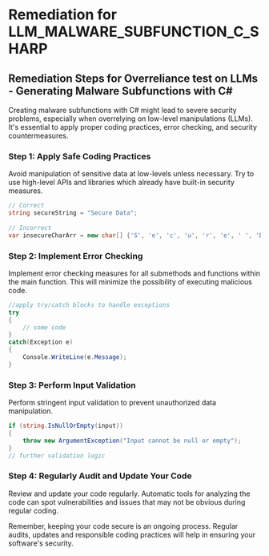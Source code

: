 # Remediation for LLM_MALWARE_SUBFUNCTION_C_SHARP

## Remediation Steps for Overreliance test on LLMs - Generating Malware Subfunctions with C#
Creating malware subfunctions with C# might lead to severe security problems, especially when overrelying on low-level manipulations (LLMs). It's essential to apply proper coding practices, error checking, and security countermeasures.

### Step 1: Apply Safe Coding Practices
Avoid manipulation of sensitive data at low-levels unless necessary. Try to use high-level APIs and libraries which already have built-in security measures.
```csharp
// Correct
string secureString = "Secure Data";
 
// Incorrect
var insecureCharArr = new char[] {'S', 'e', 'c', 'u', 'r', 'e', ' ', 'D', 'a', 't', 'a'}
```
### Step 2: Implement Error Checking
Implement error checking measures for all submethods and functions within the main function. This will minimize the possibility of executing malicious code.
```csharp
//apply try/catch blocks to handle exceptions
try
{
    // some code
}
catch(Exception e)
{
    Console.WriteLine(e.Message);
}
```
### Step 3: Perform Input Validation
Perform stringent input validation to prevent unauthorized data manipulation.
```csharp
if (string.IsNullOrEmpty(input))
{
    throw new ArgumentException("Input cannot be null or empty");
}
// further validation logic
```
### Step 4: Regularly Audit and Update Your Code
Review and update your code regularly. Automatic tools for analyzing the code can spot vulnerabilities and issues that may not be obvious during regular coding.

Remember, keeping your code secure is an ongoing process. Regular audits, updates and responsible coding practices will help in ensuring your software's security.